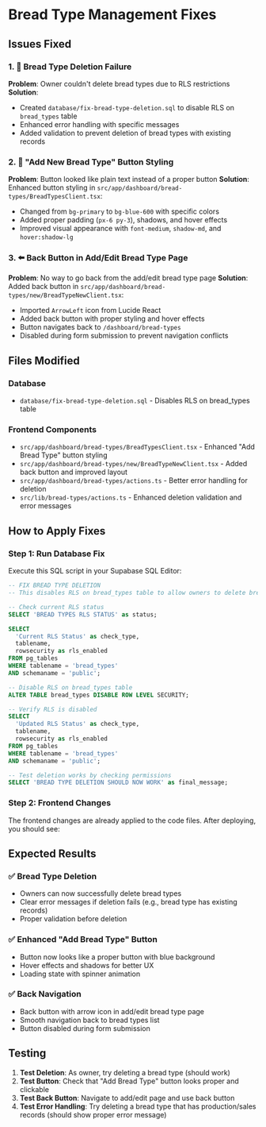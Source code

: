 # Bread Type Management Fixes

## Issues Fixed

### 1. 🔴 **Bread Type Deletion Failure**
**Problem**: Owner couldn't delete bread types due to RLS restrictions
**Solution**: 
- Created `database/fix-bread-type-deletion.sql` to disable RLS on `bread_types` table
- Enhanced error handling with specific messages
- Added validation to prevent deletion of bread types with existing records

### 2. 🎨 **"Add New Bread Type" Button Styling**
**Problem**: Button looked like plain text instead of a proper button
**Solution**: Enhanced button styling in `src/app/dashboard/bread-types/BreadTypesClient.tsx`:
- Changed from `bg-primary` to `bg-blue-600` with specific colors
- Added proper padding (`px-6 py-3`), shadows, and hover effects
- Improved visual appearance with `font-medium`, `shadow-md`, and `hover:shadow-lg`

### 3. ⬅️ **Back Button in Add/Edit Bread Type Page**
**Problem**: No way to go back from the add/edit bread type page
**Solution**: Added back button in `src/app/dashboard/bread-types/new/BreadTypeNewClient.tsx`:
- Imported `ArrowLeft` icon from Lucide React
- Added back button with proper styling and hover effects
- Button navigates back to `/dashboard/bread-types`
- Disabled during form submission to prevent navigation conflicts

## Files Modified

### Database
- `database/fix-bread-type-deletion.sql` - Disables RLS on bread_types table

### Frontend Components
- `src/app/dashboard/bread-types/BreadTypesClient.tsx` - Enhanced "Add Bread Type" button styling
- `src/app/dashboard/bread-types/new/BreadTypeNewClient.tsx` - Added back button and improved layout
- `src/app/dashboard/bread-types/actions.ts` - Better error handling for deletion
- `src/lib/bread-types/actions.ts` - Enhanced deletion validation and error messages

## How to Apply Fixes

### Step 1: Run Database Fix
Execute this SQL script in your Supabase SQL Editor:

```sql
-- FIX BREAD TYPE DELETION
-- This disables RLS on bread_types table to allow owners to delete bread types

-- Check current RLS status
SELECT 'BREAD TYPES RLS STATUS' as status;

SELECT 
  'Current RLS Status' as check_type,
  tablename,
  rowsecurity as rls_enabled
FROM pg_tables 
WHERE tablename = 'bread_types'
AND schemaname = 'public';

-- Disable RLS on bread_types table
ALTER TABLE bread_types DISABLE ROW LEVEL SECURITY;

-- Verify RLS is disabled
SELECT 
  'Updated RLS Status' as check_type,
  tablename,
  rowsecurity as rls_enabled
FROM pg_tables 
WHERE tablename = 'bread_types'
AND schemaname = 'public';

-- Test deletion works by checking permissions
SELECT 'BREAD TYPE DELETION SHOULD NOW WORK' as final_message;
```

### Step 2: Frontend Changes
The frontend changes are already applied to the code files. After deploying, you should see:

## Expected Results

### ✅ **Bread Type Deletion**
- Owners can now successfully delete bread types
- Clear error messages if deletion fails (e.g., bread type has existing records)
- Proper validation before deletion

### ✅ **Enhanced "Add Bread Type" Button**
- Button now looks like a proper button with blue background
- Hover effects and shadows for better UX
- Loading state with spinner animation

### ✅ **Back Navigation**
- Back button with arrow icon in add/edit bread type page
- Smooth navigation back to bread types list
- Button disabled during form submission

## Testing

1. **Test Deletion**: As owner, try deleting a bread type (should work)
2. **Test Button**: Check that "Add Bread Type" button looks proper and clickable
3. **Test Back Button**: Navigate to add/edit page and use back button
4. **Test Error Handling**: Try deleting a bread type that has production/sales records (should show proper error message)